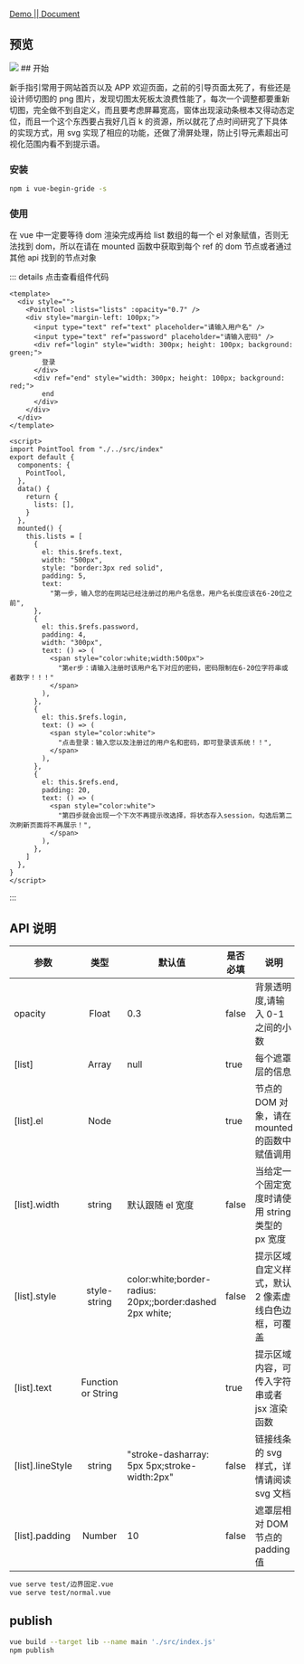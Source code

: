<a href="https://jeryqwq.github.io/Others/vue-begin-gride.html" target="_blank">Demo || Document</a>

## 预览

<image  src="./demo.png"/>
## 开始

新手指引常用于网站首页以及 APP 欢迎页面，之前的引导页面太死了，有些还是设计师切图的 png 图片，发现切图太死板太浪费性能了，每次一个调整都要重新切图，完全做不到自定义，而且要考虑屏幕宽高，窗体出现滚动条根本又得动态定位，而且一个这个东西要占我好几百 k 的资源，所以就花了点时间研究了下具体的实现方式，用 svg 实现了相应的功能，还做了滑屏处理，防止引导元素超出可视化范围内看不到提示语。

### 安装

```bash
npm i vue-begin-gride -s
```

### 使用

在 vue 中一定要等待 dom 渲染完成再给 list 数组的每一个 el 对象赋值，否则无法找到 dom，所以在请在 mounted 函数中获取到每个 ref 的 dom 节点或者通过其他 api 找到的节点对象

::: details 点击查看组件代码

```vue
<template>
  <div style="">
    <PointTool :lists="lists" :opacity="0.7" />
    <div style="margin-left: 100px;">
      <input type="text" ref="text" placeholder="请输入用户名" />
      <input type="text" ref="password" placeholder="请输入密码" />
      <div ref="login" style="width: 300px; height: 100px; background: green;">
        登录
      </div>
      <div ref="end" style="width: 300px; height: 100px; background: red;">
        end
      </div>
    </div>
  </div>
</template>

<script>
import PointTool from "./../src/index"
export default {
  components: {
    PointTool,
  },
  data() {
    return {
      lists: [],
    }
  },
  mounted() {
    this.lists = [
      {
        el: this.$refs.text,
        width: "500px",
        style: "border:3px red solid",
        padding: 5,
        text:
          "第一步，输入您的在网站已经注册过的用户名信息，用户名长度应该在6-20位之前",
      },
      {
        el: this.$refs.password,
        padding: 4,
        width: "300px",
        text: () => (
          <span style="color:white;width:500px">
            "第er步：请输入注册时该用户名下对应的密码，密码限制在6-20位字符串或者数字！！！"
          </span>
        ),
      },
      {
        el: this.$refs.login,
        text: () => (
          <span style="color:white">
            "点击登录：输入您以及注册过的用户名和密码，即可登录该系统！！",
          </span>
        ),
      },
      {
        el: this.$refs.end,
        padding: 20,
        text: () => (
          <span style="color:white">
            "第四步就会出现一个下次不再提示改选择，将状态存入session，勾选后第二次刷新页面将不再展示！",
          </span>
        ),
      },
    ]
  },
}
</script>
```

:::

## API 说明

| 参数             |        类型        | 默认值                                                    | 是否必填 | 说明                                                |
| ---------------- | :----------------: | --------------------------------------------------------- | -------- | --------------------------------------------------- |
| opacity          |       Float        | 0.3                                                       | false    | 背景透明度,请输入 0-1 之间的小数                    |
| [list]           |       Array        | null                                                      | true     | 每个遮罩层的信息                                    |
| [list].el        |        Node        |                                                           | true     | 节点的 DOM 对象，请在 mounted 的函数中赋值调用      |
| [list].width     |       string       | 默认跟随 el 宽度                                          | false    | 当给定一个固定宽度时请使用 string 类型的 px 宽度    |
| [list].style     |    style-string    | color:white;border-radius: 20px;;border:dashed 2px white; | false    | 提示区域自定义样式，默认 2 像素虚线白色边框，可覆盖 |
| [list].text      | Function or String |                                                           | true     | 提示区域内容，可传入字符串或者 jsx 渲染函数         |
| [list].lineStyle |       string       | "stroke-dasharray: 5px 5px;stroke-width:2px"              | false    | 链接线条的 svg 样式，详情请阅读 svg 文档            |
| [list].padding   |       Number       | 10                                                        | false    | 遮罩层相对 DOM 节点的 padding 值                    |

<vue-begin-gride />

```bash
vue serve test/边界固定.vue
vue serve test/normal.vue
```

## publish

```bash
vue build --target lib --name main './src/index.js'
npm publish
```
